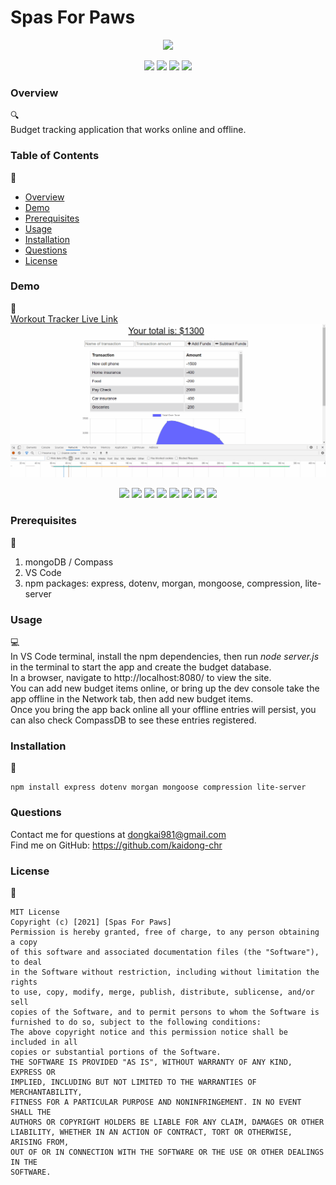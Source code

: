 # Spas For Paws

<p align="center">
<img src="https://img.shields.io/badge/license-MIT-yellow" />
</p>

<p align="center">
    <img src="https://img.shields.io/github/repo-size/kaidong-chr/HW17_budget_Tracker" />
    <img src="https://img.shields.io/github/languages/top/kaidong-chr/HW17_Workout_Tracker"  />
    <img src="https://img.shields.io/github/issues/kaidong-chr/HW17_Workout_Tracker" />
    <img src="https://img.shields.io/github/last-commit/kaidong-chr/HW17_Workout_Tracker" >
</p>

### Overview
🔍<br />
Budget tracking application that works online and offline. 

### Table of Contents
📑<br />
- [Overview](#Overview)
- [Demo](#Demo)
- [Prerequisites](#Prerequisites)
- [Usage](#Usage)
- [Installation](#Installation)
- [Questions](#Questions)
- [License](#License)

### Demo
🎥<br /> 
[Workout Tracker Live Link](https://progressive-budget-tracker-kai.herokuapp.com/)
<img src="public\img\Budget_Tracker.gif" width="1000"><br />
<p align="center">
    <img src="https://img.shields.io/badge/JavaScript-blue" />
    <img src="https://img.shields.io/badge/-node.js-green" />
    <img src="https://img.shields.io/badge/-express-red" />
    <img src="https://img.shields.io/badge/mongoose-light" />
    <img src="https://img.shields.io/badge/morgan-yellow" />
    <img src="https://img.shields.io/badge/compression-gray" />
    <img src="https://img.shields.io/badge/lite server-orange" />
    <img src="https://img.shields.io/badge/dotenv-blue" />
</p>

### Prerequisites 
🔨<br />
  1. mongoDB / Compass
  2. VS Code
  3. npm packages: express, dotenv, morgan, mongoose, compression, lite-server

### Usage
💻<br />
In VS Code terminal, install the npm dependencies, then run <i>node server.js</i> in the terminal to start the app and create the budget database.<br />
In a browser, navigate to http://localhost:8080/ to view the site.<br />
You can add new budget items online, or bring up the dev console take the app offline in the Network tab, then add new budget items.<br />
Once you bring the app back online all your offline entries will persist, you can also check CompassDB to see these entries registered.<br />

### Installation
💾<br />
```
npm install express dotenv morgan mongoose compression lite-server
```

### Questions
  Contact me for questions at dongkai981@gmail.com<br />
  Find me on GitHub: https://github.com/kaidong-chr

### License
📘<br />
```
MIT License
Copyright (c) [2021] [Spas For Paws]
Permission is hereby granted, free of charge, to any person obtaining a copy
of this software and associated documentation files (the "Software"), to deal
in the Software without restriction, including without limitation the rights
to use, copy, modify, merge, publish, distribute, sublicense, and/or sell
copies of the Software, and to permit persons to whom the Software is
furnished to do so, subject to the following conditions:
The above copyright notice and this permission notice shall be included in all
copies or substantial portions of the Software.
THE SOFTWARE IS PROVIDED "AS IS", WITHOUT WARRANTY OF ANY KIND, EXPRESS OR
IMPLIED, INCLUDING BUT NOT LIMITED TO THE WARRANTIES OF MERCHANTABILITY,
FITNESS FOR A PARTICULAR PURPOSE AND NONINFRINGEMENT. IN NO EVENT SHALL THE
AUTHORS OR COPYRIGHT HOLDERS BE LIABLE FOR ANY CLAIM, DAMAGES OR OTHER
LIABILITY, WHETHER IN AN ACTION OF CONTRACT, TORT OR OTHERWISE, ARISING FROM,
OUT OF OR IN CONNECTION WITH THE SOFTWARE OR THE USE OR OTHER DEALINGS IN THE
SOFTWARE.
```